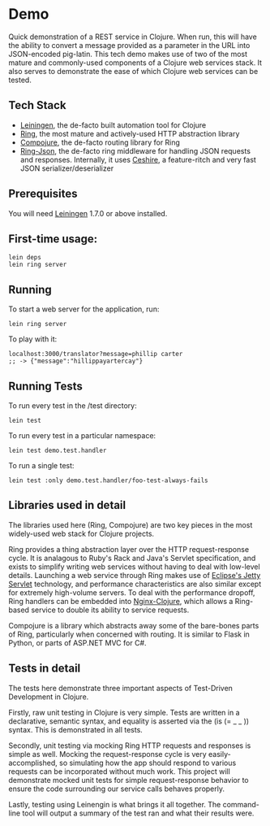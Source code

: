 # Demo

Quick demonstration of a REST service in Clojure.  When run, this will have the ability to convert a message provided as a parameter in the URL into JSON-encoded pig-latin.  This tech demo makes use of two of the most mature and commonly-used components of a Clojure web services stack.  It also serves to demonstrate the ease of which Clojure web services can be tested.

## Tech Stack

* [Leiningen](http://leiningen.org/), the de-facto built automation tool for Clojure
* [Ring](https://github.com/ring-clojure/ring), the most mature and actively-used HTTP abstraction library
* [Compojure](https://github.com/weavejester/compojure), the de-facto routing library for Ring
* [Ring-Json](https://github.com/ring-clojure/ring-json), the de-facto ring middleware for handling JSON requests and responses.  Internally, it uses [Ceshire](https://github.com/dakrone/cheshire), a feature-ritch and very fast JSON serializer/deserializer

## Prerequisites

You will need [Leiningen][1] 1.7.0 or above installed.

[1]: https://github.com/technomancy/leiningen

## First-time usage:

    lein deps
    lein ring server

## Running

To start a web server for the application, run:

    lein ring server
    
To play with it:

    localhost:3000/translator?message=phillip carter
    ;; -> {"message":"hillippayartercay"}

## Running Tests

To run every test in the /test directory:

    lein test

To run every test in a particular namespace:

    lein test demo.test.handler

To run a single test:

    lein test :only demo.test.handler/foo-test-always-fails

## Libraries used in detail

The libraries used here (Ring, Compojure) are two key pieces in the most widely-used web stack for Clojure projects.

Ring provides a thing abstraction layer over the HTTP request-response cycle.  It is analagous to Ruby's Rack and Java's Servlet specification, and exists to simplify writing web services without having to deal with low-level details.  Launching a web service through Ring makes use of [Eclipse's Jetty Servlet](http://www.eclipse.org/jetty/) technology, and performance characteristics are also similar except for extremely high-volume servers.  To deal with the performance dropoff, Ring handlers can be embedded into [Nginx-Clojure](https://github.com/nginx-clojure/nginx-clojure), which allows a Ring-based service to double its ability to service requests.

Compojure is a library which abstracts away some of the bare-bones parts of Ring, particularly when concerned with routing.  It is similar to Flask in Python, or parts of ASP.NET MVC for C#.

## Tests in detail

The tests here demonstrate three important aspects of Test-Driven Development in Clojure.

Firstly, raw unit testing in Clojure is very simple.  Tests are written in a declarative, semantic syntax, and equality is asserted via the (is (= _ _ )) syntax.  This is demonstrated in all tests.

Secondly, unit testing via mocking Ring HTTP requests and responses is simple as well.  Mocking the request-response cycle is very easily-accomplished, so simulating how the app should respond to various requests can be incorporated without much work.  This project will demonstrate mocked unit tests for simple request-response behavior to ensure the code surrounding our service calls behaves properly.

Lastly, testing using Leinengin is what brings it all together.  The command-line tool will output a summary of the test ran and what their results were.
